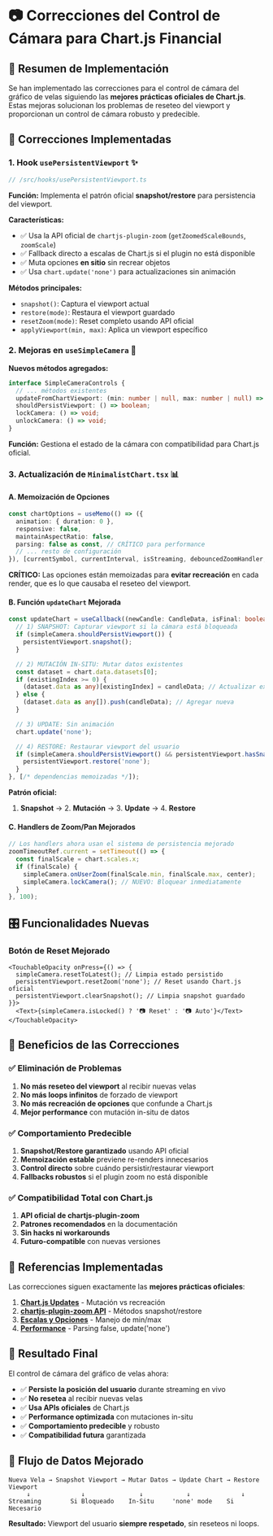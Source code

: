 # 📷 Correcciones del Control de Cámara para Chart.js Financial

## 🎯 Resumen de Implementación

Se han implementado las correcciones para el control de cámara del gráfico de velas siguiendo las **mejores prácticas oficiales de Chart.js**. Estas mejoras solucionan los problemas de reseteo del viewport y proporcionan un control de cámara robusto y predecible.

## 🔧 Correcciones Implementadas

### 1. **Hook `usePersistentViewport`** ✨
```typescript
// /src/hooks/usePersistentViewport.ts
```

**Función:** Implementa el patrón oficial **snapshot/restore** para persistencia del viewport.

**Características:**
- ✅ Usa la API oficial de `chartjs-plugin-zoom` (`getZoomedScaleBounds`, `zoomScale`)
- ✅ Fallback directo a escalas de Chart.js si el plugin no está disponible
- ✅ Muta opciones **en sitio** sin recrear objetos
- ✅ Usa `chart.update('none')` para actualizaciones sin animación

**Métodos principales:**
- `snapshot()`: Captura el viewport actual
- `restore(mode)`: Restaura el viewport guardado
- `resetZoom(mode)`: Reset completo usando API oficial
- `applyViewport(min, max)`: Aplica un viewport específico

### 2. **Mejoras en `useSimpleCamera`** 🔄

**Nuevos métodos agregados:**
```typescript
interface SimpleCameraControls {
  // ... métodos existentes
  updateFromChartViewport: (min: number | null, max: number | null) => void;
  shouldPersistViewport: () => boolean;
  lockCamera: () => void;
  unlockCamera: () => void;
}
```

**Función:** Gestiona el estado de la cámara con compatibilidad para Chart.js oficial.

### 3. **Actualización de `MinimalistChart.tsx`** 📊

#### A. **Memoización de Opciones**
```typescript
const chartOptions = useMemo(() => ({
  animation: { duration: 0 },
  responsive: false,
  maintainAspectRatio: false,
  parsing: false as const, // CRÍTICO para performance
  // ... resto de configuración
}), [currentSymbol, currentInterval, isStreaming, debouncedZoomHandler, debouncedPanHandler]);
```

**CRÍTICO:** Las opciones están memoizadas para **evitar recreación** en cada render, que es lo que causaba el reseteo del viewport.

#### B. **Función `updateChart` Mejorada**
```typescript
const updateChart = useCallback((newCandle: CandleData, isFinal: boolean) => {
  // 1) SNAPSHOT: Capturar viewport si la cámara está bloqueada
  if (simpleCamera.shouldPersistViewport()) {
    persistentViewport.snapshot();
  }

  // 2) MUTACIÓN IN-SITU: Mutar datos existentes
  const dataset = chart.data.datasets[0];
  if (existingIndex >= 0) {
    (dataset.data as any)[existingIndex] = candleData; // Actualizar existente
  } else {
    (dataset.data as any[]).push(candleData); // Agregar nueva
  }

  // 3) UPDATE: Sin animación
  chart.update('none');

  // 4) RESTORE: Restaurar viewport del usuario
  if (simpleCamera.shouldPersistViewport() && persistentViewport.hasSnapshot()) {
    persistentViewport.restore('none');
  }
}, [/* dependencias memoizadas */]);
```

**Patrón oficial:** 
1. **Snapshot** → 2. **Mutación** → 3. **Update** → 4. **Restore**

#### C. **Handlers de Zoom/Pan Mejorados**
```typescript
// Los handlers ahora usan el sistema de persistencia mejorado
zoomTimeoutRef.current = setTimeout(() => {
  const finalScale = chart.scales.x;
  if (finalScale) {
    simpleCamera.onUserZoom(finalScale.min, finalScale.max, center);
    simpleCamera.lockCamera(); // NUEVO: Bloquear inmediatamente
  }
}, 100);
```

## 🎛️ Funcionalidades Nuevas

### **Botón de Reset Mejorado**
```tsx
<TouchableOpacity onPress={() => {
  simpleCamera.resetToLatest(); // Limpia estado persistido
  persistentViewport.resetZoom('none'); // Reset usando Chart.js oficial
  persistentViewport.clearSnapshot(); // Limpia snapshot guardado
}}>
  <Text>{simpleCamera.isLocked() ? '📷 Reset' : '📷 Auto'}</Text>
</TouchableOpacity>
```

## 🔬 Beneficios de las Correcciones

### ✅ **Eliminación de Problemas**
1. **No más reseteo del viewport** al recibir nuevas velas
2. **No más loops infinitos** de forzado de viewport
3. **No más recreación de opciones** que confunde a Chart.js
4. **Mejor performance** con mutación in-situ de datos

### ✅ **Comportamiento Predecible**
1. **Snapshot/Restore garantizado** usando API oficial
2. **Memoización estable** previene re-renders innecesarios
3. **Control directo** sobre cuándo persistir/restaurar viewport
4. **Fallbacks robustos** si el plugin zoom no está disponible

### ✅ **Compatibilidad Total con Chart.js**
1. **API oficial de chartjs-plugin-zoom**
2. **Patrones recomendados** en la documentación
3. **Sin hacks ni workarounds**
4. **Futuro-compatible** con nuevas versiones

## 📖 Referencias Implementadas

Las correcciones siguen exactamente las **mejores prácticas oficiales**:

1. **[Chart.js Updates](https://www.chartjs.org/docs/latest/developers/updates.html)** - Mutación vs recreación
2. **[chartjs-plugin-zoom API](https://www.chartjs.org/chartjs-plugin-zoom/latest/guide/developers.html)** - Métodos snapshot/restore
3. **[Escalas y Opciones](https://www.chartjs.org/docs/latest/axes/)** - Manejo de min/max
4. **[Performance](https://www.chartjs.org/docs/latest/general/performance.html)** - Parsing false, update('none')

## 🚀 Resultado Final

El control de cámara del gráfico de velas ahora:

- ✅ **Persiste la posición del usuario** durante streaming en vivo
- ✅ **No resetea** al recibir nuevas velas
- ✅ **Usa APIs oficiales** de Chart.js
- ✅ **Performance optimizada** con mutaciones in-situ
- ✅ **Comportamiento predecible** y robusto
- ✅ **Compatibilidad futura** garantizada

## 🔄 Flujo de Datos Mejorado

```
Nueva Vela → Snapshot Viewport → Mutar Datos → Update Chart → Restore Viewport
     ↓              ↓               ↓            ↓              ↓
Streaming        Si Bloqueado    In-Situ     'none' mode    Si Necesario
```

**Resultado:** Viewport del usuario **siempre respetado**, sin reseteos ni loops.
